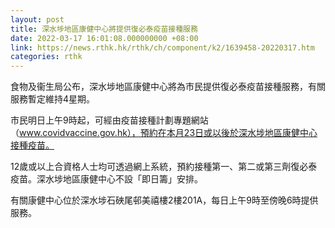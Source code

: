 ```yaml
---
layout: post
title: 深水埗地區康健中心將提供復必泰疫苗接種服務
date: 2022-03-17 16:01:08.000000000 +08:00
link: https://news.rthk.hk/rthk/ch/component/k2/1639458-20220317.htm
categories: rthk
---
```


食物及衞生局公布，深水埗地區康健中心將為市民提供復必泰疫苗接種服務，有關服務暫定維持4星期。

市民明日上午9時起，可經由疫苗接種計劃專題網站（www.covidvaccine.gov.hk），預約在本月23日或以後於深水埗地區康健中心接種疫苗。

12歲或以上合資格人士均可透過網上系統，預約接種第一、第二或第三劑復必泰疫苗。深水埗地區康健中心不設「即日籌」安排。

有關康健中心位於深水埗石硤尾邨美禧樓2樓201A，每日上午9時至傍晚6時提供服務。
